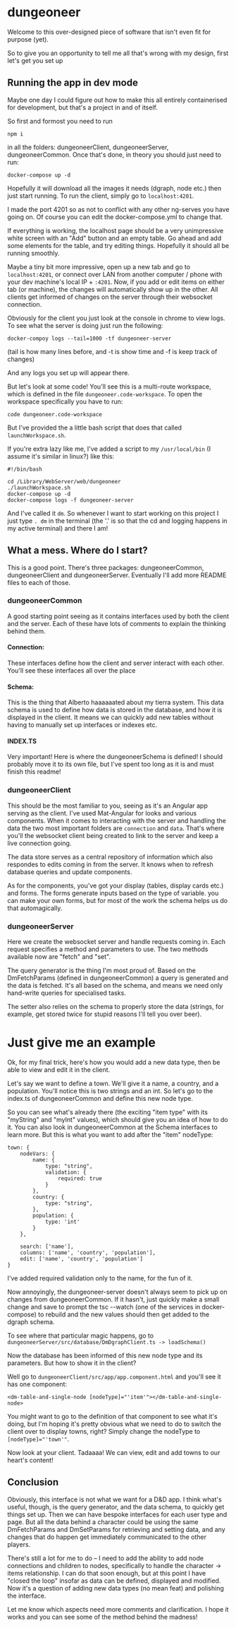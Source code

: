 # dungeoneer

Welcome to this over-designed piece of software that isn't even fit for purpose (yet).

So to give you an opportunity to tell me all that's wrong with my design, first let's get you set up

## Running the app in dev mode

Maybe one day I could figure out how to make this all entirely containerised for development, but that's a project in and of itself.

So first and formost you need to run

```
npm i
```

in all the folders: dungeoneerClient, dungeoneerServer, dungeoneerCommon. Once that's done, in theory you should just need to run:

```
docker-compose up -d
```

Hopefully it will download all the images it needs (dgraph, node etc.) then just start running. To run the client, simply go to `localhost:4201`.

I made the port 4201 so as not to conflict with any other ng-serves you have going on. Of course you can edit the docker-compose.yml to change that.

If everything is working, the localhost page should be a very unimpressive white screen with an "Add" button and an empty table. Go ahead and add some elements for the table, and try editing things. Hopefully it should all be running smoothly.

Maybe a tiny bit more impressive, open up a new tab and go to `localhost:4201`, or connect over LAN from another computer / phone with your dev machine's local IP + `:4201`. Now, if you add or edit items on either tab (or machine), the changes will automatically show up in the other. All clients get informed of changes on the server through their websocket connection.

Obviously for the client you just look at the console in chrome to view logs. To see what the server is doing just run the following:

```
docker-compoy logs --tail=1000 -tf dungeoneer-server
```

(tail is how many lines before, and -t is show time and -f is keep track of changes)

And any logs you set up will appear there.

But let's look at some code! You'll see this is a multi-route workspace, which is defined in the file `dungeoneer.code-workspace`. To open the workspace specifically you have to run:

```
code dungeoneer.code-workspace
```

But I've provided the a little bash script that does that called `launchWorkspace.sh`.

If you're extra lazy like me, I've added a script to my `/usr/local/bin` (I assume it's similar in linux?) like this:

```
#!/bin/bash

cd /Library/WebServer/web/dungeoneer
./launchWorkspace.sh
docker-compose up -d
docker-compose logs -f dungeoneer-server
```

And I've called it `dm`. So whenever I want to start working on this project I just type `. dm` in the terminal (the '.' is so that the cd and logging happens in my active terminal) and there I am!

## What a mess. Where do I start?

This is a good point. There's three packages: dungeoneerCommon, dungeoneerClient and dungeoneerServer. Eventually I'll add more README files to each of those.

### dungeoneerCommon

A good starting point seeing as it contains interfaces used by both the client and the server. Each of these have lots of comments to explain the thinking behind them.

#### Connection:

These interfaces define how the client and server interact with each other. You'll see these interfaces all over the place

#### Schema:

This is the thing that Alberto haaaaaated about my tierra system. This data schema is used to define how data is stored in the database, and how it is displayed in the client. It means we can quickly add new tables without having to manually set up interfaces or indexes etc.

#### INDEX.TS

Very important! Here is where the dungeoneerSchema is defined! I should probably move it to its own file, but I've spent too long as it is and must finish this readme!

### dungeoneerClient

This should be the most familiar to you, seeing as it's an Angular app serving as the client. I've used Mat-Angular for looks and various components. When it comes to interacting with the server and handling the data the two most important folders are `connection` and `data`. That's where you'll the websocket client being created to link to the server and keep a live connection going.

The data store serves as a central repository of information which also respondes to edits coming in from the server. It knows when to refresh database queries and update components.

As for the components, you've got your display (tables, display cards etc.) and forms. The forms generate inputs based on the type of variable. you can make your own forms, but for most of the work the schema helps us do that automagically.

### dungeoneerServer

Here we create the websocket server and handle requests coming in. Each request specifies a method and parameters to use. The two methods available now are "fetch" and "set".

The query generator is the thing I'm most proud of. Based on the DmFetchParams (defined in dungeoneerCommon) a query is generated and the data is fetched. It's all based on the schema, and means we need only hand-write queries for specialised tasks.

The setter also relies on the schema to properly store the data (strings, for example, get stored twice for stupid reasons I'll tell you over beer).

# Just give me an example

Ok, for my final trick, here's how you would add a new data type, then be able to view and edit it in the client.

Let's say we want to define a town. We'll give it a name, a country, and a population. You'll notice this is two strings and an int. So let's go to the index.ts of dungeoneerCommon and define this new node type.

So you can see what's already there (the exciting "item type" with its "myString" and "myInt" values), which should give you an idea of how to do it. You can also look in dungeoneerCommon at the Schema interfaces to learn more. But this is what you want to add after the "item" nodeType:

```
town: {
    nodeVars: {
        name: {
            type: "string",
            validation: {
                required: true
            }
        },
        country: {
            type: "string",
        },
        population: {
            type: 'int'
        }
    },

    search: ['name'],
    columns: ['name', 'country', 'population'],
    edit: ['name', 'country', 'population']
}
```

I've added required validation only to the name, for the fun of it.

Now annoyingly, the dungeoneer-server doesn't always seem to pick up on changes from dungeoneerCommon. If it hasn't, just quickly make a small change and save to prompt the tsc --watch (one of the services in docker-compose) to rebuild and the new values should then get added to the dgraph schema.

To see where that particular magic happens, go to `dungeoneerServer/src/database/DmDgraphClient.ts -> loadSchema()`

Now the database has been informed of this new node type and its parameters. But how to show it in the client?

Well go to `dungeoneerClient/src/app/app.component.html` and you'll see it has one component:

```
<dm-table-and-single-node [nodeType]="'item'"></dm-table-and-single-node>
```

You might want to go to the definition of that component to see what it's doing, but I'm hoping it's pretty obvious what we need to do to switch the client over to display towns, right? Simply change the nodeType to `[nodeType]="'town'"`.

Now look at your client. Tadaaaa! We can view, edit and add towns to our heart's content!

## Conclusion

Obviously, this interface is not what we want for a D&D app. I think what's useful, though, is the query generator, and the data schema, to quickly get things set up. Then we can have bespoke interfaces for each user type and page. But all the data behind a character could be using the same DmFetchParams and DmSetParams for retrieving and setting data, and any changes that do happen get immediately communicated to the other players.

There's still a lot for me to do – I need to add the ability to add node connections and children to nodes, specifically to handle the character -> items relationship. I can do that soon enough, but at this point I have "closed the loop" insofar as data can be defined, displayed and modified. Now it's a question of adding new data types (no mean feat) and polishing the interface.

Let me know which aspects need more comments and clarification. I hope it works and you can see some of the method behind the madness!

